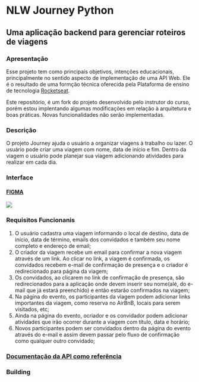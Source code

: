 # NLW Journey Python
## Uma aplicação backend para gerenciar roteiros de viagens

### Apresentação

Esse projeto tem como principais objetivos, intenções educacionais, principalmente no sentido aspecto de implementação de uma API
Web. Ele é o resultado de uma formção técnica oferecida pela Plataforma de ensino de tecnologia [Rocketseat](https://www.rocketseat.com.br/).

Este repositório, é um fork do projeto desenvolvido pelo instrutor do curso, porém estou implentando algumas modificações
em relação à arquitetura e boas práticas. Novas funcionalidades não serão implementadas.

### Descrição

O projeto Journey ajuda o usuário a organizar viagens à trabalho ou lazer. O usuário pode criar uma
viagem com nome, data de início e fim. Dentro da viagem o usuário pode planejar sua viagem adicionando atividades para 
realizar em cada dia.

### Interface
#### [FIGMA](https://www.figma.com/community/file/1392276515495389646)
![](https://efficient-sloth-d85.notion.site/image/https%3A%2F%2Fprod-files-secure.s3.us-west-2.amazonaws.com%2F08f749ff-d06d-49a8-a488-9846e081b224%2F10b40153-2c59-4c31-9183-9950cf1314af%2FThumbnail.png?table=block&id=b63aa1fe-9a90-4723-b06b-f078f39b1b1a&spaceId=08f749ff-d06d-49a8-a488-9846e081b224&width=2000&userId=&cache=v2)


### Requisitos Funcionanis

1. O usuário cadastra uma viagem informando o local de destino, data de início, data de término, emails dos convidados e também seu nome completo e endereço de email;
2. O criador da viagem recebe um email para confirmar a nova viagem através de um link. Ao clicar no link, a viagem é confirmada, os convidados recebem e-mail de confirmação de presença e o criador é redirecionado para página da viagem;
3. Os convidados, ao clicarem no link de confirmação de presença, são redirecionados para a aplicação onde devem inserir seu nome(alé, do e-mail que já estará preenchido) e então estarão confirmados na viagem;
4. Na página do evento, os participantes da viagem podem adicionar links importantes da viagem, como reserva no AirBnB, locais para serem visitados, etc;
5. Ainda na página do evento, ocriador e os convidador podem adicionar atividades que irão ocorrer durante a viagem com título, data e horário;
6. Novos participantes podem ser convidados dentro da página do evento através do e-mail e assim devem passar pelo fluxo de confirmação como qualquer outro convidado;


### [Documentação da API como referência](https://nlw-journey.apidocumentation.com/reference)

### Building